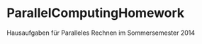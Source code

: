 ParallelComputingHomework
=========================

Hausaufgaben für Paralleles Rechnen im Sommersemester 2014
